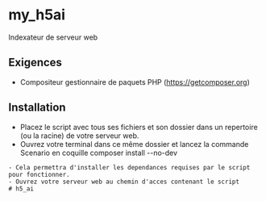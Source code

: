 # my_h5ai
Indexateur de serveur web

## Exigences
- Compositeur gestionnaire de paquets PHP (https://getcomposer.org)

## Installation
- Placez le script avec tous ses fichiers et son dossier dans un repertoire (ou la racine) de votre serveur web.
- Ouvrez votre terminal dans ce même dossier et lancez la commande
Scenario en coquille
composer install --no-dev
```
- Cela permettra d'installer les dependances requises par le script pour fonctionner.
- Ouvrez votre serveur web au chemin d'acces contenant le script
# h5_ai
